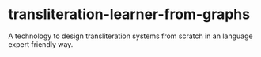 # transliteration-learner-from-graphs
A technology to design transliteration systems from scratch in an language expert friendly way.
